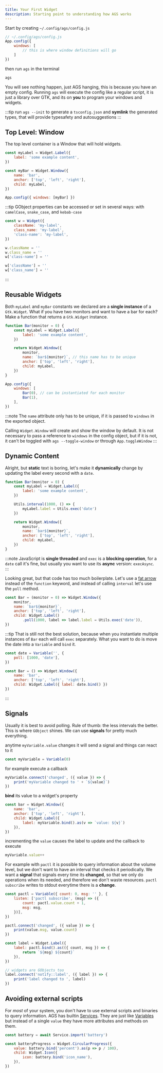 ```yaml
---
title: Your First Widget
description: Starting point to understanding how AGS works
---
```


Start by creating `~/.config/ags/config.js`

```js
// ~/.config/ags/config.js
App.config({
    windows: [
        // this is where window definitions will go
    ]
})
```

then run `ags` in the terminal

```bash
ags
```

You will see nothing happen, just AGS hanging,
this is because you have an empty config.
Running `ags` will execute the config like a regular script,
it is just a library over GTK, and its on **you** to program your windows and widgets.

:::tip
run `ags --init` to generate a `tsconfig.json` and **symlink** the generated types,
that will provide typesafety and autosuggestions
:::

## Top Level: Window

The top level container is a Window that will hold widgets.

```js
const myLabel = Widget.Label({
    label: 'some example content',
})

const myBar = Widget.Window({
    name: 'bar',
    anchor: ['top', 'left', 'right'],
    child: myLabel,
})

App.config({ windows: [myBar] })
```

:::tip
GObject properties can be accessed or set in several ways:
with `camelCase`, `snake_case`, and `kebab-case`

```js
const w = Widget({
    className: 'my-label',
    class_name: 'my-label',
    'class-name': 'my-label',
})

w.className = ''
w.class_name = ''
w['class-name'] = ''

w['className'] = ''
w['class_name'] = ''
```

:::

## Reusable Widgets

Both `myLabel` and `myBar` constants we declared are a **single instance**
of a `Gtk.Widget`. What if you have two monitors and want to have
a bar for each? Make a function that returns a `Gtk.Widget` instance.

```js
function Bar(monitor = 0) {
    const myLabel = Widget.Label({
        label: 'some example content',
    })

    return Widget.Window({
        monitor,
        name: `bar${monitor}`, // this name has to be unique
        anchor: ['top', 'left', 'right'],
        child: myLabel,
    })
}

App.config({
    windows: [
        Bar(0), // can be instantiated for each monitor
        Bar(1),
    ],
})
```

:::note
The `name` attribute only has to be unique,
if it is passed to `windows` in the exported object.

Calling `Widget.Window` will create and show the window by default.
It is not necessary to pass a reference to `windows` in
the config object, but if it is not,
it can't be toggled with `ags --toggle-window` or through `App.toggleWindow`
:::

## Dynamic Content

Alright, but **static** text is boring, let's make it **dynamically** change by updating the label every second with a `date`.

```js
function Bar(monitor = 0) {
    const myLabel = Widget.Label({
        label: 'some example content',
    })

    Utils.interval(1000, () => {
        myLabel.label = Utils.exec('date')
    })

    return Widget.Window({
        monitor,
        name: `bar${monitor}`,
        anchor: ['top', 'left', 'right'],
        child: myLabel,
    })
}
```

:::note
JavaScript is **single threaded** and `exec` is a **blocking operation**,
for a `date` call it's fine, but usually you want to use its **async** version: `execAsync`.
:::

Looking great, but that code has too much boilerplate.
Let's use a [fat arrow](https://developer.mozilla.org/en-US/docs/Web/JavaScript/Reference/Functions/Arrow_functions)
instead of the `function` keyword, and instead of calling `interval`
let's use the `poll` method.

```js
const Bar = (monitor = 0) => Widget.Window({
    monitor,
    name: `bar${monitor}`,
    anchor: ['top', 'left', 'right'],
    child: Widget.Label()
        .poll(1000, label => label.label = Utils.exec('date')),
})
```

:::tip
That is still not the best solution, because when you instantiate multiple
instances of `Bar` each will call `exec` separately.
What you want to do is move the date into a `Variable` and `bind` it.

```js
const date = Variable('', {
    poll: [1000, 'date'],
})

const Bar = () => Widget.Window({
    name: 'bar',
    anchor: ['top', 'left', 'right'],
    child: Widget.Label({ label: date.bind() })
})
```

:::

## Signals

Usually it is best to avoid polling. Rule of thumb: the less intervals the better.
This is where `GObject` shines. We can use **signals** for pretty much everything.

anytime `myVariable.value` changes it will send a signal
and things can react to it

```js
const myVariable = Variable(0)
```

for example execute a callback

```js
myVariable.connect('changed', ({ value }) => {
    print('myVariable changed to ' + `${value}`)
})
```

**bind** its value to a widget's property

```js
const bar = Widget.Window({
    name: 'bar',
    anchor: ['top', 'left', 'right'],
    child: Widget.Label({
        label: myVariable.bind().as(v => `value: ${v}`)
    }),
})

```

incrementing the `value` causes the label to update and the callback to execute

```js
myVariable.value++
```

For example with `pactl` it is possible to query information about the volume level,
but we don't want to have an interval that checks it periodically.
We want a **signal** that signals every time its **changed**,
so that we only do operations when its needed, and therefore we don't waste resources.
`pactl subscribe` writes to stdout everytime there is a **change**.

```js
const pactl = Variable({ count: 0, msg: '' }, {
    listen: ['pactl subscribe', (msg) => ({
        count: pactl.value.count + 1,
        msg: msg,
    })],
})

pactl.connect('changed', ({ value }) => {
    print(value.msg, value.count)
})

const label = Widget.Label({
    label: pactl.bind().as(({ count, msg }) => {
        return `${msg} ${count}`
    }),
})

// widgets are GObjects too
label.connect('notify::label', ({ label }) => {
    print('label changed to ', label)
})
```

## Avoiding external scripts

For *most* of your system, you don't have to use external
scripts and binaries to query information.
AGS has builtin [Services](../services).
They are just like [Variables](../variables) but instead
of a single `value` they have more attributes and methods on them.

```js
const battery = await Service.import('battery')

const batteryProgress = Widget.CircularProgress({
    value: battery.bind('percent').as(p => p / 100),
    child: Widget.Icon({
        icon: battery.bind('icon_name'),
    }),
})
```
